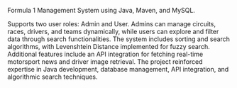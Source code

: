 Formula 1 Management System using Java, Maven, and MySQL. 

Supports two user roles: Admin and User. 
Admins can manage circuits, races, drivers, and teams dynamically, while users can explore and filter data through search functionalities. 
The system includes sorting and search algorithms, with Levenshtein Distance implemented for fuzzy search. 
Additional features include an API integration for fetching real-time motorsport news and driver image retrieval. 
The project reinforced expertise in Java development, database management, API integration, and algorithmic search techniques. 
